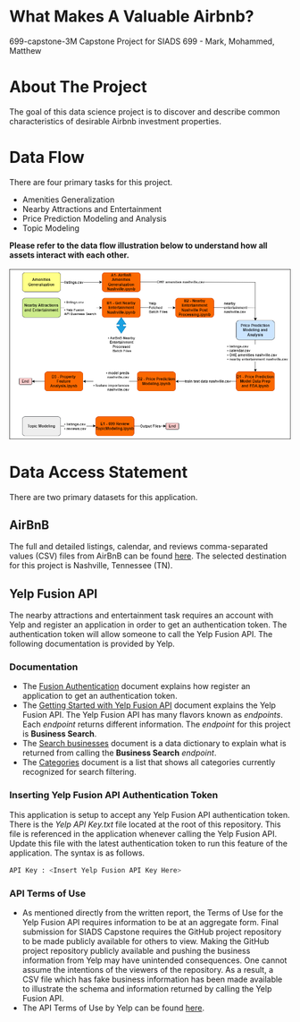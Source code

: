 # What Makes A Valuable Airbnb?
699-capstone-3M
Capstone Project for SIADS 699 - Mark, Mohammed, Matthew

# About The Project
The goal of this data science project is to discover and describe common characteristics of desirable Airbnb investment properties. 

# Data Flow
There are four primary tasks for this project. 
* Amenities Generalization
* Nearby Attractions and Entertainment
* Price Prediction Modeling and Analysis
* Topic Modeling

**Please refer to the data flow illustration below to understand how all assets interact with each other.** 
<br></br>
![alt text](https://github.com/mohammedkibria/699-capstone-3M/blob/main/images/Data%20Flow%20Illustration%20Final.png)

# Data Access Statement
There are two primary datasets for this application. 
## AirBnB
The full and detailed listings, calendar, and reviews comma-separated values (CSV) files from AirBnB can be found [here](http://insideairbnb.com/get-the-data). The selected destination for this project is Nashville, Tennessee (TN).

## Yelp Fusion API
The nearby attractions and entertainment task requires an account with Yelp and register an application in order to get an authentication token. The authentication token will allow someone to call the Yelp Fusion API. The following documentation is provided by Yelp. 
### Documentation
* The [Fusion Authentication](https://docs.developer.yelp.com/docs/fusion-authentication) document explains how register an application to get an authentication token. 
* The [Getting Started with Yelp Fusion API](https://docs.developer.yelp.com/docs/fusion-intro) document explains the Yelp Fusion API. The Yelp Fusion API has many flavors known as *endpoints*. Each *endpoint* returns different information. The *endpoint* for this project is **Business Search**.
* The [Search businesses](https://docs.developer.yelp.com/reference/v3_business_search) document is a data dictionary to explain what is returned from calling the **Business Search** *endpoint*. 
* The [Categories](https://docs.developer.yelp.com/docs/resources-categories) document is a list that shows all categories currently recognized for search filtering.

### Inserting Yelp Fusion API Authentication Token
This application is setup to accept any Yelp Fusion API authentication token. There is the *Yelp API Key.txt* file located at the root of this repository. This file is referenced in the application whenever calling the Yelp Fusion API. Update this file with the latest authentication token to run this feature of the application. The syntax is as follows. 
```sh
API Key : <Insert Yelp Fusion API Key Here>
```

### API Terms of Use
* As mentioned directly from the written report, the Terms of Use for the Yelp Fusion API requires information to be at an aggregate form. Final submission for SIADS Capstone requires the GitHub project repository to be made publicly available for others to view. Making the GitHub project repository publicly available and pushing the business information from Yelp may have unintended consequences. One cannot assume the intentions of the viewers of the repository. As a result, a CSV file which has fake business information has been made available to illustrate the schema and information returned by calling the Yelp Fusion API.
* The API Terms of Use by Yelp can be found [here](https://www.yelp.com/developers/api_terms). 

